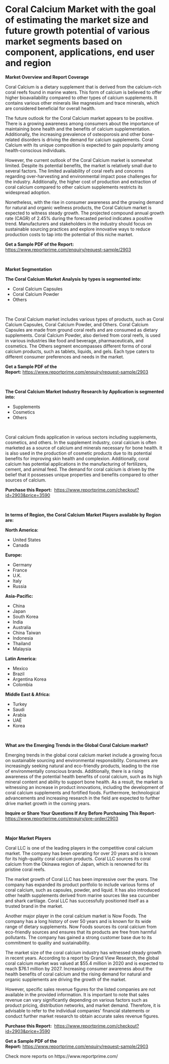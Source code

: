 <p><h1>Coral Calcium Market with the goal of estimating the market size and future growth potential of various market segments based on component, applications, end user and region</h1></p><p><strong>Market Overview and Report Coverage</strong></p>
<p><p>Coral Calcium is a dietary supplement that is derived from the calcium-rich coral reefs found in marine waters. This form of calcium is believed to offer higher bioavailability compared to other types of calcium supplements. It contains various other minerals like magnesium and trace minerals, which are considered beneficial for overall health.</p><p>The future outlook for the Coral Calcium market appears to be positive. There is a growing awareness among consumers about the importance of maintaining bone health and the benefits of calcium supplementation. Additionally, the increasing prevalence of osteoporosis and other bone-related disorders is driving the demand for calcium supplements. Coral Calcium with its unique composition is expected to gain popularity among health-conscious individuals.</p><p>However, the current outlook of the Coral Calcium market is somewhat limited. Despite its potential benefits, the market is relatively small due to several factors. The limited availability of coral reefs and concerns regarding over-harvesting and environmental impact pose challenges for the industry. Additionally, the higher cost of production and extraction of coral calcium compared to other calcium supplements restricts its widespread adoption.</p><p>Nonetheless, with the rise in consumer awareness and the growing demand for natural and organic wellness products, the Coral Calcium market is expected to witness steady growth. The projected compound annual growth rate (CAGR) of 2.45% during the forecasted period indicates a positive trend. Manufacturers and stakeholders in the industry should focus on sustainable sourcing practices and explore innovative ways to reduce production costs to tap into the potential of this niche market.</p></p>
<p><strong>Get a Sample PDF of the Report:</strong> <a href="https://www.reportprime.com/enquiry/request-sample/2903">https://www.reportprime.com/enquiry/request-sample/2903</a></p>
<p>&nbsp;</p>
<p><strong>Market Segmentation</strong></p>
<p><strong>The Coral Calcium Market Analysis by types is segmented into:</strong></p>
<p><ul><li>Coral Calcium Capsules</li><li>Coral Calcium Powder</li><li>Others</li></ul></p>
<p>&nbsp;</p>
<p><p>The Coral Calcium market includes various types of products, such as Coral Calcium Capsules, Coral Calcium Powder, and Others. Coral Calcium Capsules are made from ground coral reefs and are consumed as dietary supplements. Coral Calcium Powder, also derived from coral reefs, is used in various industries like food and beverage, pharmaceuticals, and cosmetics. The Others segment encompasses different forms of coral calcium products, such as tablets, liquids, and gels. Each type caters to different consumer preferences and needs in the market.</p></p>
<p><strong>Get a Sample PDF of the Report:</strong>&nbsp;<a href="https://www.reportprime.com/enquiry/request-sample/2903">https://www.reportprime.com/enquiry/request-sample/2903</a></p>
<p>&nbsp;</p>
<p><strong>The Coral Calcium Market Industry Research by Application is segmented into:</strong></p>
<p><ul><li>Supplements</li><li>Cosmetics</li><li>Others</li></ul></p>
<p>&nbsp;</p>
<p><p>Coral calcium finds application in various sectors including supplements, cosmetics, and others. In the supplement industry, coral calcium is often marketed as a source of calcium and minerals necessary for bone health. It is also used in the production of cosmetic products due to its potential benefits for improving skin health and complexion. Additionally, coral calcium has potential applications in the manufacturing of fertilizers, cement, and animal feed. The demand for coral calcium is driven by the belief that it possesses unique properties and benefits compared to other sources of calcium.</p></p>
<p><strong>Purchase this Report:</strong>&nbsp; <a href="https://www.reportprime.com/checkout?id=2903&price=3590">https://www.reportprime.com/checkout?id=2903&price=3590</a></p>
<p>&nbsp;</p>
<p><strong>In terms of Region, the Coral Calcium Market Players available by Region are:</strong></p>
<p>
    <p> <strong> North America: </strong>
        <ul>
            <li>United States</li>
            <li>Canada</li>
        </ul>
        </p> 
    <p> <strong> Europe: </strong>
        <ul>
            <li>Germany</li>
            <li>France</li>
            <li>U.K.</li>
            <li>Italy</li>
            <li>Russia</li>
        </ul>
        </p> 
    <p> <strong> Asia-Pacific: </strong>
        <ul>
            <li>China</li>
            <li>Japan</li>
            <li>South Korea</li>
            <li>India</li>
            <li>Australia</li>
            <li>China Taiwan</li>
            <li>Indonesia</li>
            <li>Thailand</li>
            <li>Malaysia</li>
        </ul>
        </p> 
    <p> <strong> Latin America: </strong>
        <ul>
            <li>Mexico</li>
            <li>Brazil</li>
            <li>Argentina Korea</li>
            <li>Colombia</li>
        </ul>
        </p> 
    <p> <strong> Middle East & Africa: </strong>
        <ul>
            <li>Turkey</li>
            <li>Saudi</li>
            <li>Arabia</li>
            <li>UAE</li>
            <li>Korea</li>
        </ul>
    </p>
    </p>
<p>&nbsp;</p>
<p><strong>What are the Emerging Trends in the Global Coral Calcium market?</strong></p>
<p><p>Emerging trends in the global coral calcium market include a growing focus on sustainable sourcing and environmental responsibility. Consumers are increasingly seeking natural and eco-friendly products, leading to the rise of environmentally conscious brands. Additionally, there is a rising awareness of the potential health benefits of coral calcium, such as its high mineral content and ability to support bone health. As a result, the market is witnessing an increase in product innovations, including the development of coral calcium supplements and fortified foods. Furthermore, technological advancements and increasing research in the field are expected to further drive market growth in the coming years.</p></p>
<p><strong>Inquire or Share Your Questions If Any Before Purchasing This Report</strong>- <a href="https://www.reportprime.com/enquiry/pre-order/2903">https://www.reportprime.com/enquiry/pre-order/2903</a></p>
<p>&nbsp;</p>
<p><strong>Major Market Players</strong></p>
<p><p>Coral LLC is one of the leading players in the competitive coral calcium market. The company has been operating for over 20 years and is known for its high-quality coral calcium products. Coral LLC sources its coral calcium from the Okinawa region of Japan, which is renowned for its pristine coral reefs.</p><p>The market growth of Coral LLC has been impressive over the years. The company has expanded its product portfolio to include various forms of coral calcium, such as capsules, powder, and liquid. It has also introduced other health supplements derived from marine sources like sea cucumber and shark cartilage. Coral LLC has successfully positioned itself as a trusted brand in the market.</p><p>Another major player in the coral calcium market is Now Foods. The company has a long history of over 50 years and is known for its wide range of dietary supplements. Now Foods sources its coral calcium from eco-friendly sources and ensures that its products are free from harmful pollutants. The company has gained a strong customer base due to its commitment to quality and sustainability.</p><p>The market size of the coral calcium industry has witnessed steady growth in recent years. According to a report by Grand View Research, the global coral calcium market was valued at $55.4 million in 2020 and is expected to reach $76.1 million by 2027. Increasing consumer awareness about the health benefits of coral calcium and the rising demand for natural and organic supplements are driving the growth of the market.</p><p>However, specific sales revenue figures for the listed companies are not available in the provided information. It is important to note that sales revenue can vary significantly depending on various factors such as product pricing, distribution networks, and market demand. Therefore, it is advisable to refer to the individual companies' financial statements or conduct further market research to obtain accurate sales revenue figures.</p></p>
<p><strong>Purchase this Report:</strong>&nbsp;&nbsp;<a href="https://www.reportprime.com/checkout?id=2903&price=3590">https://www.reportprime.com/checkout?id=2903&price=3590</a></p>
<p></p>
<p><strong>Get a Sample PDF of the Report:</strong>&nbsp;<a href="https://www.reportprime.com/enquiry/request-sample/2903">https://www.reportprime.com/enquiry/request-sample/2903</a></p>
<p>Check more reports on https://www.reportprime.com/</p>